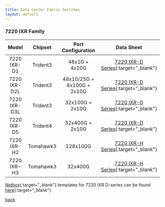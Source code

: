 ```yaml
---
title: Data Center Fabric Switches
layout: default
---
```


### 7220 IXR Family

|    Model     |  Chipset  |     Port Configuration     |                Data Sheet                |  
| :----------: | :-------: | :------------------------: | :--------------------------------------: |  
| 7220 IXR-D1  |  Trident3 |        48x1G + 4x10G       | [7220 IXR-D Series][1]{:target="_blank"} |  
| 7220 IXR-D2L |  Trident3 | 48x10/25G + 8x100G + 2x10G | [7220 IXR-D Series][1]{:target="_blank"} |  
| 7220 IXR-D3L |  Trident3 |       32x100G + 2x10G      | [7220 IXR-D Series][1]{:target="_blank"} |  
| 7220 IXR-D5  |  Trident4 |       32x400G + 2x10G      | [7220 IXR-D Series][1]{:target="_blank"} |  
| 7220 IXR-H2  | Tomahawk3 |          128x100G          | [7220 IXR-H Series][2]{:target="_blank"} |  
| 7220 IXR-H3  | Tomahawk3 |           32x400G          | [7220 IXR-H Series][2]{:target="_blank"} |  

[Netbox](https://netboxlabs.com/){:target="_blank"} templates for 7220 IXR D-series can be found [here](https://github.com/netbox-community/devicetype-library/tree/master/device-types/Nokia){:target="_blank"}

[back](./)


[1]: https://onestore.nokia.com/asset/i/207599?_ga=2.11851444.1674326919.1667929689-1741003374.1651703342
[2]: https://onestore.nokia.com/asset/i/210990?_ga=2.87036312.1674326919.1667929689-1741003374.1651703342